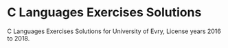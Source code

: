 # C Languages Exercises Solutions

C Languages Exercises Solutions for University of Evry, License years 2016 to 2018.
